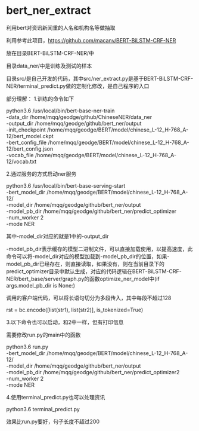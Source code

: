 # bert_ner_extract
利用bert对资讯新闻重的人名和机构名等做抽取

利用参考此项目，https://github.com/macanv/BERT-BiLSTM-CRF-NER

放在目录BERT-BiLSTM-CRF-NER/中


目录data_ner/中是训练及测试的样本


目录src/是自己开发的代码，其中src/ner_extract.py是基于BERT-BiLSTM-CRF-NER/terminal_predict.py做的定制化修改，是自己程序的入口


部分理解：
1.训练的命令如下

python3.6 /usr/local/bin/bert-base-ner-train \
    -data_dir /home/mqq/geodge/github/ChineseNER/data_ner \
    -output_dir /home/mqq/geodge/github/bert_ner/output \
    -init_checkpoint /home/mqq/geodge/BERT/model/chinese_L-12_H-768_A-12/bert_model.ckpt \
    -bert_config_file /home/mqq/geodge/BERT/model/chinese_L-12_H-768_A-12/bert_config.json \
    -vocab_file /home/mqq/geodge/BERT/model/chinese_L-12_H-768_A-12/vocab.txt


2.通过服务的方式启动ner服务

python3.6 /usr/local/bin/bert-base-serving-start \
    -bert_model_dir /home/mqq/geodge/BERT/model/chinese_L-12_H-768_A-12/ \
    -model_dir /home/mqq/geodge/github/bert_ner/output \
    -model_pb_dir /home/mqq/geodge/github/bert_ner/predict_optimizer \
    -num_worker 2 \
    -mode NER

其中-model_dir对应的就是1中的-output_dir

-model_pb_dir表示缓存的模型二进制文件，可以直接加载使用，以提高速度，此命令可以将-model_dir对应的模型加载到-model_pb_dir的位置，如果-model_pb_dir已经存在，则直接读取，如果没有，则在当前目录下的predict_optimizer目录中默认生成，对应的代码逻辑在BERT-BiLSTM-CRF-NER/bert_base/server/graph.py的函数optimize_ner_model中(if args.model_pb_dir is None:)

调用的客户端代码，可以将长语句切分为多段传入，其中每段不超过128

rst = bc.encode([list(str1), list(str2)], is_tokenized=True)


3.以下命令也可以启动，和2中一样，但有打印信息

需要修改run.py的main中的函数

python3.6 run.py \
    -bert_model_dir /home/mqq/geodge/BERT/model/chinese_L-12_H-768_A-12/ \
    -model_dir /home/mqq/geodge/github/bert_ner/output \
    -model_pb_dir /home/mqq/geodge/github/bert_ner/predict_optimizer2 \
    -num_worker 2 \
    -mode NER


4.使用terminal_predict.py也可以处理资讯

python3.6 terminal_predict.py

效果比run.py要好，句子长度不超过200

